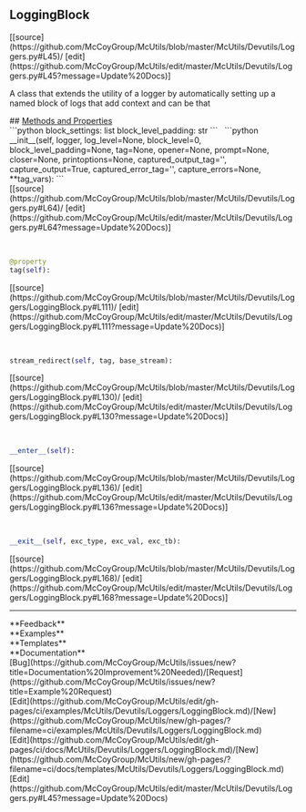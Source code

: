 ## <a id="McUtils.Devutils.Loggers.LoggingBlock">LoggingBlock</a> 

<div class="docs-source-link" markdown="1">
[[source](https://github.com/McCoyGroup/McUtils/blob/master/McUtils/Devutils/Loggers.py#L45)/
[edit](https://github.com/McCoyGroup/McUtils/edit/master/McUtils/Devutils/Loggers.py#L45?message=Update%20Docs)]
</div>

A class that extends the utility of a logger by automatically setting up a
named block of logs that add context and can be
that







<div class="collapsible-section">
 <div class="collapsible-section collapsible-section-header" markdown="1">
## <a class="collapse-link" data-toggle="collapse" href="#methods" markdown="1"> Methods and Properties</a> <a class="float-right" data-toggle="collapse" href="#methods"><i class="fa fa-chevron-down"></i></a>
 </div>
 <div class="collapsible-section collapsible-section-body collapse show" id="methods" markdown="1">
 ```python
block_settings: list
block_level_padding: str
```
<a id="McUtils.Devutils.Loggers.LoggingBlock.__init__" class="docs-object-method">&nbsp;</a> 
```python
__init__(self, logger, log_level=None, block_level=0, block_level_padding=None, tag=None, opener=None, prompt=None, closer=None, printoptions=None, captured_output_tag='', capture_output=True, captured_error_tag='', capture_errors=None, **tag_vars): 
```
<div class="docs-source-link" markdown="1">
[[source](https://github.com/McCoyGroup/McUtils/blob/master/McUtils/Devutils/Loggers.py#L64)/
[edit](https://github.com/McCoyGroup/McUtils/edit/master/McUtils/Devutils/Loggers.py#L64?message=Update%20Docs)]
</div>


<a id="McUtils.Devutils.Loggers.LoggingBlock.tag" class="docs-object-method">&nbsp;</a> 
```python
@property
tag(self): 
```
<div class="docs-source-link" markdown="1">
[[source](https://github.com/McCoyGroup/McUtils/blob/master/McUtils/Devutils/Loggers/LoggingBlock.py#L111)/
[edit](https://github.com/McCoyGroup/McUtils/edit/master/McUtils/Devutils/Loggers/LoggingBlock.py#L111?message=Update%20Docs)]
</div>


<a id="McUtils.Devutils.Loggers.LoggingBlock.stream_redirect" class="docs-object-method">&nbsp;</a> 
```python
stream_redirect(self, tag, base_stream): 
```
<div class="docs-source-link" markdown="1">
[[source](https://github.com/McCoyGroup/McUtils/blob/master/McUtils/Devutils/Loggers/LoggingBlock.py#L130)/
[edit](https://github.com/McCoyGroup/McUtils/edit/master/McUtils/Devutils/Loggers/LoggingBlock.py#L130?message=Update%20Docs)]
</div>


<a id="McUtils.Devutils.Loggers.LoggingBlock.__enter__" class="docs-object-method">&nbsp;</a> 
```python
__enter__(self): 
```
<div class="docs-source-link" markdown="1">
[[source](https://github.com/McCoyGroup/McUtils/blob/master/McUtils/Devutils/Loggers/LoggingBlock.py#L136)/
[edit](https://github.com/McCoyGroup/McUtils/edit/master/McUtils/Devutils/Loggers/LoggingBlock.py#L136?message=Update%20Docs)]
</div>


<a id="McUtils.Devutils.Loggers.LoggingBlock.__exit__" class="docs-object-method">&nbsp;</a> 
```python
__exit__(self, exc_type, exc_val, exc_tb): 
```
<div class="docs-source-link" markdown="1">
[[source](https://github.com/McCoyGroup/McUtils/blob/master/McUtils/Devutils/Loggers/LoggingBlock.py#L168)/
[edit](https://github.com/McCoyGroup/McUtils/edit/master/McUtils/Devutils/Loggers/LoggingBlock.py#L168?message=Update%20Docs)]
</div>
 </div>
</div>












---


<div markdown="1" class="text-secondary">
<div class="container">
  <div class="row">
   <div class="col" markdown="1">
**Feedback**   
</div>
   <div class="col" markdown="1">
**Examples**   
</div>
   <div class="col" markdown="1">
**Templates**   
</div>
   <div class="col" markdown="1">
**Documentation**   
</div>
   <div class="col" markdown="1">
   
</div>
   <div class="col" markdown="1">
   
</div>
   <div class="col" markdown="1">
   
</div>
</div>
  <div class="row">
   <div class="col" markdown="1">
[Bug](https://github.com/McCoyGroup/McUtils/issues/new?title=Documentation%20Improvement%20Needed)/[Request](https://github.com/McCoyGroup/McUtils/issues/new?title=Example%20Request)   
</div>
   <div class="col" markdown="1">
[Edit](https://github.com/McCoyGroup/McUtils/edit/gh-pages/ci/examples/McUtils/Devutils/Loggers/LoggingBlock.md)/[New](https://github.com/McCoyGroup/McUtils/new/gh-pages/?filename=ci/examples/McUtils/Devutils/Loggers/LoggingBlock.md)   
</div>
   <div class="col" markdown="1">
[Edit](https://github.com/McCoyGroup/McUtils/edit/gh-pages/ci/docs/McUtils/Devutils/Loggers/LoggingBlock.md)/[New](https://github.com/McCoyGroup/McUtils/new/gh-pages/?filename=ci/docs/templates/McUtils/Devutils/Loggers/LoggingBlock.md)   
</div>
   <div class="col" markdown="1">
[Edit](https://github.com/McCoyGroup/McUtils/edit/master/McUtils/Devutils/Loggers.py#L45?message=Update%20Docs)   
</div>
   <div class="col" markdown="1">
   
</div>
   <div class="col" markdown="1">
   
</div>
   <div class="col" markdown="1">
   
</div>
</div>
</div>
</div>
